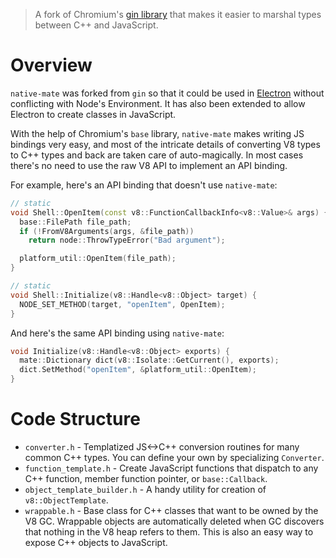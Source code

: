 > A fork of Chromium's [gin library][chromium-gin-lib] that makes it easier to
> marshal types between C++ and JavaScript.

# Overview

`native-mate` was forked from `gin` so that it could be used in
[Electron][electron] without conflicting with Node's Environment. It has also
been extended to allow Electron to create classes in JavaScript.

With the help of Chromium's `base` library, `native-mate` makes writing JS
bindings very easy, and most of the intricate details of converting V8 types
to C++ types and back are taken care of auto-magically. In most cases there's
no need to use the raw V8 API to implement an API binding.

For example, here's an API binding that doesn't use `native-mate`:

```c++
// static
void Shell::OpenItem(const v8::FunctionCallbackInfo<v8::Value>& args) {
  base::FilePath file_path;
  if (!FromV8Arguments(args, &file_path))
    return node::ThrowTypeError("Bad argument");

  platform_util::OpenItem(file_path);
}

// static
void Shell::Initialize(v8::Handle<v8::Object> target) {
  NODE_SET_METHOD(target, "openItem", OpenItem);
}
```

And here's the same API binding using `native-mate`:

```c++
void Initialize(v8::Handle<v8::Object> exports) {
  mate::Dictionary dict(v8::Isolate::GetCurrent(), exports);
  dict.SetMethod("openItem", &platform_util::OpenItem);
}
```

# Code Structure

* `converter.h` - Templatized JS<->C++ conversion routines for many common C++
  types. You can define your own by specializing `Converter`.
* `function_template.h` - Create JavaScript functions that dispatch to any C++
  function, member function pointer, or `base::Callback`.
* `object_template_builder.h` - A handy utility for creation of `v8::ObjectTemplate`.
* `wrappable.h` - Base class for C++ classes that want to be owned by the V8 GC.
  Wrappable objects are automatically deleted when GC discovers that nothing in
  the V8 heap refers to them. This is also an easy way to expose C++ objects to
  JavaScript.


[chromium-gin-lib]: https://code.google.com/p/chromium/codesearch#chromium/src/gin/README&sq=package:chromium
[electron]: http://electron.atom.io/
